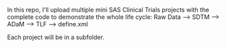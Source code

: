 In this repo, I'll upload multiple mini SAS Clinical Trials projects with the complete code to demonstrate the whole life cycle:
Raw Data -->  SDTM --> ADaM -->  TLF -->  define.xml 

Each project will be in a subfolder.
